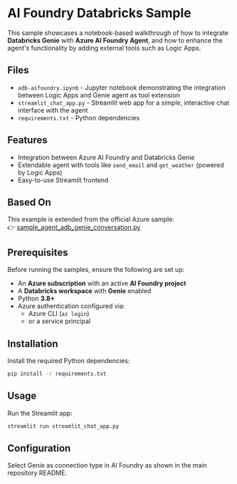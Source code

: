 # AI Foundry Databricks Sample

This sample showcases a notebook-based walkthrough of how to integrate **Databricks Genie** with **Azure AI Foundry Agent**, and how to enhance the agent's functionality by adding external tools such as Logic Apps.

## Files

- `adb-aifoundry.ipynb` - Jupyter notebook demonstrating the integration between Logic Apps and Genie agent as tool extension
- `streamlit_chat_app.py` - Streamlit web app for a simple, interactive chat interface with the agent
- `requirements.txt` - Python dependencies

## Features

- Integration between Azure AI Foundry and Databricks Genie
- Extendable agent with tools like `send_email` and `get_weather` (powered by Logic Apps)
- Easy-to-use Streamlit frontend

## Based On

This example is extended from the official Azure sample:  
👉 [sample_agent_adb_genie_conversation.py](https://github.com/Azure-Samples/AI-Foundry-Connections/blob/main/src/samples/python/sample_agent_adb_genie_conversation.py)

## Prerequisites

Before running the samples, ensure the following are set up:

- An **Azure subscription** with an active **AI Foundry project**
- A **Databricks workspace** with **Genie** enabled
- Python **3.8+**
- Azure authentication configured via:
  - Azure CLI (`az login`)
  - or a service principal

## Installation

Install the required Python dependencies:

```bash
pip install -r requirements.txt
```

## Usage

Run the Streamlit app:

```bash
streamlit run streamlit_chat_app.py
```

## Configuration

Select Genie as connection type in AI Foundry as shown in the main repository README.